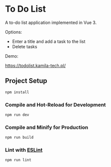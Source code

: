 # To Do List

A to-do list application implemented in Vue 3.

Options:
- Enter a title and add a task to the list
- Delete tasks

Demo: 

https://todolist.kamila-tech.pl/

## Project Setup

```sh
npm install
```

### Compile and Hot-Reload for Development

```sh
npm run dev
```

### Compile and Minify for Production

```sh
npm run build
```

### Lint with [ESLint](https://eslint.org/)

```sh
npm run lint
```
